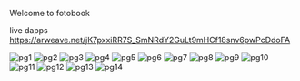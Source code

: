Welcome to fotobook

live dapps 
https://arweave.net/jK7pxxiRR7S_SmNRdY2GuLt9mHCf18snv6pwPcDdoFA

![pg1](https://github.com/mickeystar/fotobook/blob/master/fotobook_pg1.jpg)
![pg2](https://github.com/mickeystar/fotobook/blob/master/fotobook_pg2.jpg)
![pg3](https://github.com/mickeystar/fotobook/blob/master/fotobook_pg3.jpg)
![pg4](https://github.com/mickeystar/fotobook/blob/master/fotobook_pg4.jpg)
![pg5](https://github.com/mickeystar/fotobook/blob/master/fotobook_pg5.jpg)
![pg6](https://github.com/mickeystar/fotobook/blob/master/fotobook_pg6.jpg)
![pg7](https://github.com/mickeystar/fotobook/blob/master/fotobook_pg7.jpg)
![pg8](https://github.com/mickeystar/fotobook/blob/master/fotobook_pg8.jpg)
![pg9](https://github.com/mickeystar/fotobook/blob/master/fotobook_pg9.jpg)
![pg10](https://github.com/mickeystar/fotobook/blob/master/fotobook_pg10.jpg)
![pg11](https://github.com/mickeystar/fotobook/blob/master/fotobook_pg11.jpg)
![pg12](https://github.com/mickeystar/fotobook/blob/master/fotobook_pg12.jpg)
![pg13](https://github.com/mickeystar/fotobook/blob/master/fotobook_pg13.jpg)
![pg14](https://github.com/mickeystar/fotobook/blob/master/fotobook_pg14.jpg)

